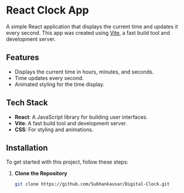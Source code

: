 # React Clock App

A simple React application that displays the current time and updates it every second. This app was created using [Vite](https://vitejs.dev/), a fast build tool and development server.

## Features

- Displays the current time in hours, minutes, and seconds.
- Time updates every second.
- Animated styling for the time display.

## Tech Stack

- **React**: A JavaScript library for building user interfaces.
- **Vite**: A fast build tool and development server.
- **CSS**: For styling and animations.

## Installation

To get started with this project, follow these steps:

1. **Clone the Repository**

   ```bash
   git clone https://github.com/Subhankausar/Digital-Clock.git
